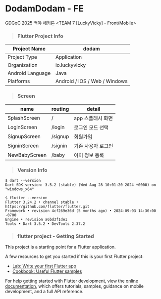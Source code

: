 # DodamDodam - FE
GDGoC 2025 백야 해커톤 &lt;TEAM 7 [LuckyVicky] - Front/Mobile&gt;

> <h3>Flutter Project Info</h3>
|  Project Name  |  dodam  |
|----------------|---------|
|  Project Type  |  Application  |  
|  Organization  |  io.luckyvicky  |   
|  Android Language  |  Java  |
|  Platforms  |  Android / iOS / Web / Windows  |


> <h3>Screen</h3>
|      name      |  routing  |    detail    |
|----------------|-----------|--------------|
|  SplashScreen  |  /        | app 스플래시 화면 |
|  LoginScreen   |  /login   | 로그인 모드 선택 |
|  SignupScreen  |  /signup  | 회원가입 |
|  SigninScreen  |  /signin  | 기존 사용자 로그인 |
|  NewBabyScreen |  /baby    | 아이 정보 등록 |


> <h3>Version Info</h3>
```
$ dart --version
Dart SDK version: 3.5.2 (stable) (Wed Aug 28 10:01:20 2024 +0000) on "windows_x64"

$ flutter --version
Flutter 3.24.2 • channel stable • https://github.com/flutter/flutter.git
Framework • revision 4cf269e36d (5 months ago) • 2024-09-03 14:30:00 -0700
Engine • revision a6bd3f1de1
Tools • Dart 3.5.2 • DevTools 2.37.2
```


> <h3>flutter project - Getting Started</h3>

This project is a starting point for a Flutter application.

A few resources to get you started if this is your first Flutter project:

- [Lab: Write your first Flutter app](https://docs.flutter.dev/get-started/codelab)
- [Cookbook: Useful Flutter samples](https://docs.flutter.dev/cookbook)

For help getting started with Flutter development, view the
[online documentation](https://docs.flutter.dev/), which offers tutorials,
samples, guidance on mobile development, and a full API reference.
